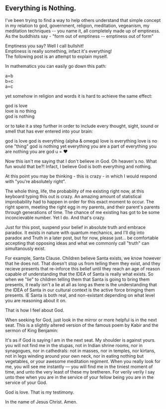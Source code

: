 ## Everything is Nothing.

I've been trying to find a way to help others understand that simple concept in my relation to god, government, religion, meditation, vegeanism, my meditation techniques -- you name it, all completely made up of emptiness. As the buddhists say - "form out of emptiness -- emptiness out of form"

Emptiness you say? Well I call bullshit!  
Emptiness is really something, infact it's everything!  
The following post is an attempt to explain myself.

In mathematics you can easily go down this path:

a=b\
b=c\
a=c

yet somehow in religion and words 
it is hard to achieve the same effect:

god is love\
love is no thing\
god is nothing

or to take it a step further in order to include every thought, sight, sound or smell that has ever entered into your brain:

god is love
god is everything (alpha & omega)
love is everything
love is no one "thing"
god is nothing yet everything
you are a part of everything
you are nothing
you are god
u = ♥

Now this isn't me saying that I don't believe in God. Oh heaven's no. What fun would that be?!  Infact, I believe God is both everything and nothing.

At this point you may be thinking - this is crazy - in which I would respond with "you're absolutely right".  

The whole thing, life, the probability of me existing right now, at this keyboard typing this out is crazy.  An amazing amount of statistical improbability had to happen in order for this exact moment to occur. The right sperm, meeting the right egg in my parents, and their parent's parents through generations of time. The chance of me existing has got to be some inconcievable number. Yet I do. And that's crazy.  

Just for this post, suspend your belief in absolute truth and embrace paradox.  It exists in nature with quantum mechanics, and I'll dig into paradox and Truth in a later post, but for now, please just... be comfortable accepting that opposing ideas and what we commonly call "truth" can simultanously exist.

For example, Santa Clause.
Children believe Santa exists, we know however that he does not.  That doesn't stop us from telling them they exist, and they recieve presents that re-inforce this belief until they reach an age of reason capable of understanding that the IDEA of Santa is really what exists.  So when we "lie" to children telling them that Santa is going to bring them presents, it really isn't a lie at all as long as there is the understanding that the IDEA of Santa in our cultural context is the active force bringing them presents.  IE Santa is both real, and non-existant depending on what level you are reasoning about it on.

That is how I feel about God.

When seeking for God,
just look in the mirror
or more helpful is in the next seat. This is a slightly altered version of the famous poem by Kabir and the sermon of King Benjamin:

It's as if God is saying
I am in the next seat.
My shoulder is against yours.
you will not find me in the stupas,
not in Indian shrine rooms,
nor in synagogues,
nor in cathedrals:
not in masses,
nor in temples,
nor kirtans,
not in legs winding around your own neck,
nor in eating nothing but vegetables,
or your awesome meditation regiment.
When you really look for me,
you will see me instantly —
you will find me in the tiniest moment of time,
and unto the very least of these my bretheren.
For verily verily I say unto thee
when you are in the service of your fellow being
you are in the service of your God.

God is love.
That is my testimony.

In the name of Jesus Christ. Amen.
